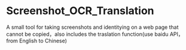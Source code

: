 # Screenshot_OCR_Translation
A small tool for taking screenshots and identitying on a web page that cannot be copied，also includes the traslation function(use baidu API，from English to Chinese)
